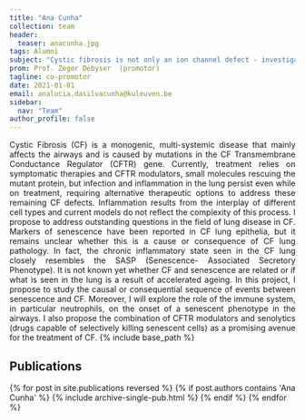 ```yaml
---
title: "Ana Cunha"
collection: team
header:
  teaser: anacunha.jpg
tags: Alumni
subject: "Cystic fibrosis is not only an ion channel defect - investigation of the role of senescence in chronic inflammation as a novel therapeutic strategy"
prom: Prof. Zeger Debyser  (promotor)
tagline: co-promotor
date: 2021-01-01
email: analucia.dasilvacunha@kuleuven.be
sidebar:
  nav: "Team"
author_profile: false
---
```


<p align= "justify">
Cystic Fibrosis (CF) is a monogenic, multi-systemic disease that mainly affects the airways and is caused by mutations in the CF Transmembrane Conductance Regulator (CFTR) gene. Currently, treatment relies on symptomatic therapies and CFTR modulators, small molecules rescuing the mutant protein, but infection and inflammation in the lung persist even while on treatment, requiring alternative therapeutic options to address these remaining CF defects. Inflammation results from the interplay of different cell types and current models do not reflect the complexity of this process. I propose to address outstanding questions in the field of lung disease in CF. Markers of senescence have been reported in CF lung epithelia, but it remains unclear whether this is a cause or consequence of CF lung pathology. In fact, the chronic inflammatory state seen in the CF lung closely resembles the SASP (Senescence- Associated Secretory Phenotype). It is not known yet whether CF and senescence are related or if what is seen in the lung is a result of accelerated ageing. In this project, I propose to study the causal or consequential sequence of events between senescence and CF. Moreover, I will explore the role of the immune system, in particular neutrophils, on the onset of a senescent phenotype in the airways. I also propose the combination of CFTR modulators and senolytics (drugs capable of selectively killing senescent cells) as a promising avenue for the treatment of CF.
{% include base_path %}

<h2> Publications </h2>
{% for post in site.publications reversed %}
  {% if post.authors contains 'Ana Cunha' %}
    {% include archive-single-pub.html %}
  {% endif %}
{% endfor %}
